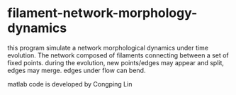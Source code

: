 # filament-network-morphology-dynamics

 this program simulate a network morphological dynamics under time evolution. The network composed of filaments connecting between a set of fixed points. during the evolution, new points/edges may appear and split, edges may merge. edges under flow can bend.


matlab code is developed by Congping Lin
